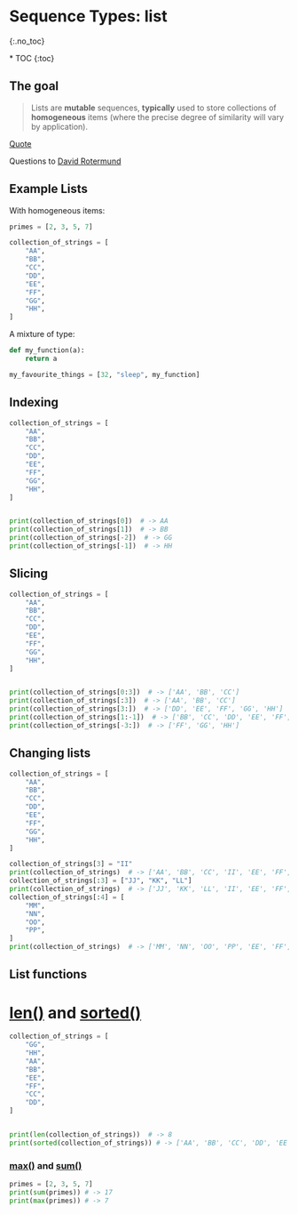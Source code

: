 # Sequence Types: list
{:.no_toc}

<nav markdown="1" class="toc-class">
* TOC
{:toc}
</nav>

## The goal

> Lists are **mutable** sequences, **typically** used to store collections of **homogeneous** items (where the precise degree of similarity will vary by application).​

[Quote](https://docs.python.org/3/library/stdtypes.html#lists)

Questions to [David Rotermund](mailto:davrot@uni-bremen.de)

## Example Lists

With homogeneous items:

```python
primes = [2, 3, 5, 7]

collection_of_strings = [
    "AA",
    "BB",
    "CC",
    "DD",
    "EE",
    "FF",
    "GG",
    "HH",
]
```

A mixture of type:

```python
def my_function(a):
    return a

my_favourite_things = [32, "sleep", my_function]
```

## Indexing

```python
collection_of_strings = [
    "AA",
    "BB",
    "CC",
    "DD",
    "EE",
    "FF",
    "GG",
    "HH",
]


print(collection_of_strings[0])  # -> AA
print(collection_of_strings[1])  # -> BB
print(collection_of_strings[-2])  # -> GG
print(collection_of_strings[-1])  # -> HH
```

## Slicing

```python
collection_of_strings = [
    "AA",
    "BB",
    "CC",
    "DD",
    "EE",
    "FF",
    "GG",
    "HH",
]


print(collection_of_strings[0:3])  # -> ['AA', 'BB', 'CC']
print(collection_of_strings[:3])  # -> ['AA', 'BB', 'CC']
print(collection_of_strings[3:])  # -> ['DD', 'EE', 'FF', 'GG', 'HH']
print(collection_of_strings[1:-1])  # -> ['BB', 'CC', 'DD', 'EE', 'FF', 'GG']
print(collection_of_strings[-3:])  # -> ['FF', 'GG', 'HH']
```

## Changing lists

```python
collection_of_strings = [
    "AA",
    "BB",
    "CC",
    "DD",
    "EE",
    "FF",
    "GG",
    "HH",
]

collection_of_strings[3] = "II"
print(collection_of_strings)  # -> ['AA', 'BB', 'CC', 'II', 'EE', 'FF', 'GG', 'HH']
collection_of_strings[:3] = ["JJ", "KK", "LL"]
print(collection_of_strings)  # -> ['JJ', 'KK', 'LL', 'II', 'EE', 'FF', 'GG', 'HH']
collection_of_strings[:4] = [
    "MM",
    "NN",
    "OO",
    "PP",
]
print(collection_of_strings)  # -> ['MM', 'NN', 'OO', 'PP', 'EE', 'FF', 'GG', 'HH']
```

## List functions

# [len()](https://docs.python.org/3/library/functions.html#len) and [sorted()](https://docs.python.org/3/library/functions.html#sorted)


```python
collection_of_strings = [
    "GG",
    "HH",
    "AA",
    "BB",
    "EE",
    "FF",
    "CC",
    "DD",
]


print(len(collection_of_strings))  # -> 8
print(sorted(collection_of_strings)) # -> ['AA', 'BB', 'CC', 'DD', 'EE', 'FF', 'GG', 'HH']
```

### [max()](https://docs.python.org/3/library/functions.html#max) and [sum()](https://docs.python.org/3/library/functions.html#sum)

```python
primes = [2, 3, 5, 7]
print(sum(primes)) # -> 17
print(max(primes)) # -> 7
```
